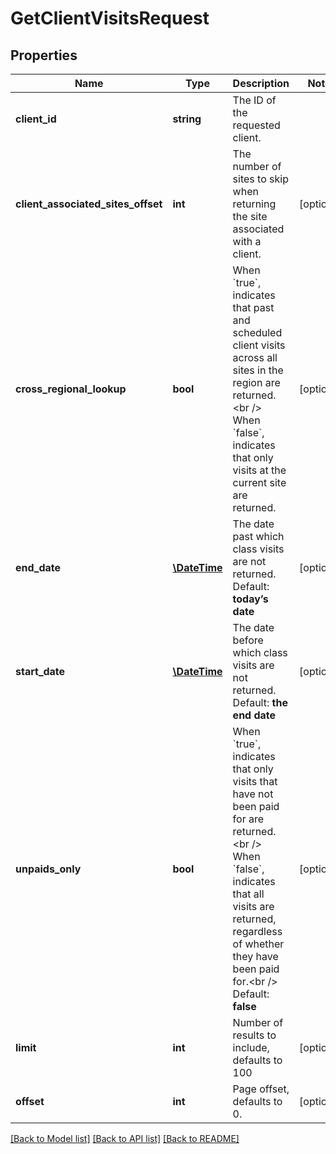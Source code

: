 # GetClientVisitsRequest

## Properties
Name | Type | Description | Notes
------------ | ------------- | ------------- | -------------
**client_id** | **string** | The ID of the requested client. | 
**client_associated_sites_offset** | **int** | The number of sites to skip when returning the site associated with a client. | [optional] 
**cross_regional_lookup** | **bool** | When &#x60;true&#x60;, indicates that past and scheduled client visits across all sites in the region are returned.&lt;br /&gt;  When &#x60;false&#x60;, indicates that only visits at the current site are returned. | [optional] 
**end_date** | [**\DateTime**](\DateTime.md) | The date past which class visits are not returned.  Default: **today’s date** | [optional] 
**start_date** | [**\DateTime**](\DateTime.md) | The date before which class visits are not returned.  Default: **the end date** | [optional] 
**unpaids_only** | **bool** | When &#x60;true&#x60;, indicates that only visits that have not been paid for are returned.&lt;br /&gt;  When &#x60;false&#x60;, indicates that all visits are returned, regardless of whether they have been paid for.&lt;br /&gt;  Default: **false** | [optional] 
**limit** | **int** | Number of results to include, defaults to 100 | [optional] 
**offset** | **int** | Page offset, defaults to 0. | [optional] 

[[Back to Model list]](../README.md#documentation-for-models) [[Back to API list]](../README.md#documentation-for-api-endpoints) [[Back to README]](../README.md)


